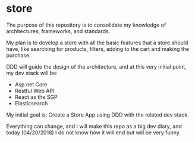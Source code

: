 # store
The purpose of this repository is to consolidate my knowledge of architectures, frameworks, and standards.

My plan is to develop a store with all the basic features that a store should have, like searching for products, filters, adding to the cart and making the purchase.

DDD will guide the design of the architecture, and at this very initial point, my dev stack will be:

* Asp.net Core
* Restful Web API
* React as the SGP
* Elasticsearch 

My initial goal is: Create a Store App using DDD with the related dev stack.

Everything can change, and I will make this repo as a big dev diary, and today (04/20/2018) I do not know how it will end but will be very funny.
